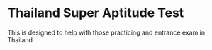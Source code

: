 # Thailand Super Aptitude Test
This is designed to help with those practicing and entrance exam in Thailand 